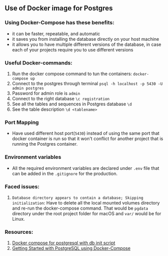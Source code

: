 ## Use of Docker image for Postgres

### Using Docker-Compose has these benefits:
- it can be faster, repeatable, and automatic
- it saves you from installing the database directly on your host machine
- it allows you to have multiple different versions of the database, in case each of your projects require you to use different versions

### Useful Docker-commands:
1. Run the docker compose command to tun the containers: 
```docker-compose up```
2. Connect to the postgres through terminal
```psql -h localhost -p 5430 -U admin postgres```
3. Password for admin role is `admin`
4. Connect to the right database
```\c registration```
5. See all the tables and sequences in Postgres database
```\d```
6. See the table description
```\d <tablename>```

### Port Mapping
- Have used different host port(`5430`) instead of using the same port that docker container is run so that it won't conflict for another project that is running the Postgres container. 

### Environment variables
- All the required environment variables are declared under `.env` file that can be added in the `.gitignore` for the production.

### Faced issues:
1. `Database directory appears to contain a database; Skipping initialization`: Have to delete all the local mounted volumes directory and re-run the docker-compose command. That would be `pgdata` directory under the root project folder for macOS and `var/` would be for Linux. 

### Resources:
1. [Docker compose for postgresql with db init script](https://gist.github.com/onjin/2dd3cc52ef79069de1faa2dfd456c945)
2. [Getting Started with PostgreSQL using Docker-Compose](https://medium.com/analytics-vidhya/getting-started-with-postgresql-using-docker-compose-34d6b808c47c)
